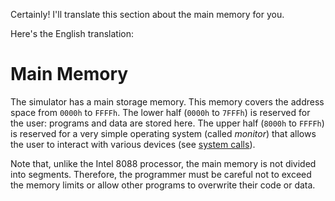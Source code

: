 Certainly! I'll translate this section about the main memory for you.



Here's the English translation:

# Main Memory

The simulator has a main storage memory. This memory covers the address space from `0000h` to `FFFFh`. The lower half (`0000h` to `7FFFh`) is reserved for the user: programs and data are stored here. The upper half (`8000h` to `FFFFh`) is reserved for a very simple operating system (called _monitor_) that allows the user to interact with various devices (see [system calls](./cpu#system-calls)).

Note that, unlike the Intel 8088 processor, the main memory is not divided into segments. Therefore, the programmer must be careful not to exceed the memory limits or allow other programs to overwrite their code or data.
